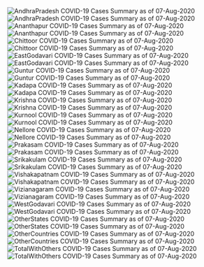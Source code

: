 <img src="https://deepuhub.github.io/COVID-19/GraphsGenerated/07-Aug-2020/AndhraPradesh_07-Aug-2020.jpg" alt="AndhraPradesh COVID-19 Cases Summary as of 07-Aug-2020">
<br>
<img src="https://deepuhub.github.io/COVID-19/GraphsGenerated/07-Aug-2020/Last24Hrs_AndhraPradesh_07-Aug-2020.jpg" alt="AndhraPradesh COVID-19 Cases Summary as of 07-Aug-2020">
<br>
<img src="https://deepuhub.github.io/COVID-19/GraphsGenerated/07-Aug-2020/Ananthapur_07-Aug-2020.jpg" alt="Ananthapur COVID-19 Cases Summary as of 07-Aug-2020">
<br>
<img src="https://deepuhub.github.io/COVID-19/GraphsGenerated/07-Aug-2020/Last24Hrs_Ananthapur_07-Aug-2020.jpg" alt="Ananthapur COVID-19 Cases Summary as of 07-Aug-2020">
<br>
<img src="https://deepuhub.github.io/COVID-19/GraphsGenerated/07-Aug-2020/Chittoor_07-Aug-2020.jpg" alt="Chittoor COVID-19 Cases Summary as of 07-Aug-2020">
<br>
<img src="https://deepuhub.github.io/COVID-19/GraphsGenerated/07-Aug-2020/Last24Hrs_Chittoor_07-Aug-2020.jpg" alt="Chittoor COVID-19 Cases Summary as of 07-Aug-2020">
<br>
<img src="https://deepuhub.github.io/COVID-19/GraphsGenerated/07-Aug-2020/EastGodavari_07-Aug-2020.jpg" alt="EastGodavari COVID-19 Cases Summary as of 07-Aug-2020">
<br>
<img src="https://deepuhub.github.io/COVID-19/GraphsGenerated/07-Aug-2020/Last24Hrs_EastGodavari_07-Aug-2020.jpg" alt="EastGodavari COVID-19 Cases Summary as of 07-Aug-2020">
<br>
<img src="https://deepuhub.github.io/COVID-19/GraphsGenerated/07-Aug-2020/Guntur_07-Aug-2020.jpg" alt="Guntur COVID-19 Cases Summary as of 07-Aug-2020">
<br>
<img src="https://deepuhub.github.io/COVID-19/GraphsGenerated/07-Aug-2020/Last24Hrs_Guntur_07-Aug-2020.jpg" alt="Guntur COVID-19 Cases Summary as of 07-Aug-2020">
<br>
<img src="https://deepuhub.github.io/COVID-19/GraphsGenerated/07-Aug-2020/Kadapa_07-Aug-2020.jpg" alt="Kadapa COVID-19 Cases Summary as of 07-Aug-2020">
<br>
<img src="https://deepuhub.github.io/COVID-19/GraphsGenerated/07-Aug-2020/Last24Hrs_Kadapa_07-Aug-2020.jpg" alt="Kadapa COVID-19 Cases Summary as of 07-Aug-2020">
<br>
<img src="https://deepuhub.github.io/COVID-19/GraphsGenerated/07-Aug-2020/Krishna_07-Aug-2020.jpg" alt="Krishna COVID-19 Cases Summary as of 07-Aug-2020">
<br>
<img src="https://deepuhub.github.io/COVID-19/GraphsGenerated/07-Aug-2020/Last24Hrs_Krishna_07-Aug-2020.jpg" alt="Krishna COVID-19 Cases Summary as of 07-Aug-2020">
<br>
<img src="https://deepuhub.github.io/COVID-19/GraphsGenerated/07-Aug-2020/Kurnool_07-Aug-2020.jpg" alt="Kurnool COVID-19 Cases Summary as of 07-Aug-2020">
<br>
<img src="https://deepuhub.github.io/COVID-19/GraphsGenerated/07-Aug-2020/Last24Hrs_Kurnool_07-Aug-2020.jpg" alt="Kurnool COVID-19 Cases Summary as of 07-Aug-2020">
<br>
<img src="https://deepuhub.github.io/COVID-19/GraphsGenerated/07-Aug-2020/Nellore_07-Aug-2020.jpg" alt="Nellore COVID-19 Cases Summary as of 07-Aug-2020">
<br>
<img src="https://deepuhub.github.io/COVID-19/GraphsGenerated/07-Aug-2020/Last24Hrs_Nellore_07-Aug-2020.jpg" alt="Nellore COVID-19 Cases Summary as of 07-Aug-2020">
<br>
<img src="https://deepuhub.github.io/COVID-19/GraphsGenerated/07-Aug-2020/Prakasam_07-Aug-2020.jpg" alt="Prakasam COVID-19 Cases Summary as of 07-Aug-2020">
<br>
<img src="https://deepuhub.github.io/COVID-19/GraphsGenerated/07-Aug-2020/Last24Hrs_Prakasam_07-Aug-2020.jpg" alt="Prakasam COVID-19 Cases Summary as of 07-Aug-2020">
<br>
<img src="https://deepuhub.github.io/COVID-19/GraphsGenerated/07-Aug-2020/Srikakulam_07-Aug-2020.jpg" alt="Srikakulam COVID-19 Cases Summary as of 07-Aug-2020">
<br>
<img src="https://deepuhub.github.io/COVID-19/GraphsGenerated/07-Aug-2020/Last24Hrs_Srikakulam_07-Aug-2020.jpg" alt="Srikakulam COVID-19 Cases Summary as of 07-Aug-2020">
<br>
<img src="https://deepuhub.github.io/COVID-19/GraphsGenerated/07-Aug-2020/Vishakapatnam_07-Aug-2020.jpg" alt="Vishakapatnam COVID-19 Cases Summary as of 07-Aug-2020">
<br>
<img src="https://deepuhub.github.io/COVID-19/GraphsGenerated/07-Aug-2020/Last24Hrs_Vishakapatnam_07-Aug-2020.jpg" alt="Vishakapatnam COVID-19 Cases Summary as of 07-Aug-2020">
<br>
<img src="https://deepuhub.github.io/COVID-19/GraphsGenerated/07-Aug-2020/Vizianagaram_07-Aug-2020.jpg" alt="Vizianagaram COVID-19 Cases Summary as of 07-Aug-2020">
<br>
<img src="https://deepuhub.github.io/COVID-19/GraphsGenerated/07-Aug-2020/Last24Hrs_Vizianagaram_07-Aug-2020.jpg" alt="Vizianagaram COVID-19 Cases Summary as of 07-Aug-2020">
<br>
<img src="https://deepuhub.github.io/COVID-19/GraphsGenerated/07-Aug-2020/WestGodavari_07-Aug-2020.jpg" alt="WestGodavari COVID-19 Cases Summary as of 07-Aug-2020">
<br>
<img src="https://deepuhub.github.io/COVID-19/GraphsGenerated/07-Aug-2020/Last24Hrs_WestGodavari_07-Aug-2020.jpg" alt="WestGodavari COVID-19 Cases Summary as of 07-Aug-2020">
<br>
<img src="https://deepuhub.github.io/COVID-19/GraphsGenerated/07-Aug-2020/OtherStates_07-Aug-2020.jpg" alt="OtherStates COVID-19 Cases Summary as of 07-Aug-2020">
<br>
<img src="https://deepuhub.github.io/COVID-19/GraphsGenerated/07-Aug-2020/Last24Hrs_OtherStates_07-Aug-2020.jpg" alt="OtherStates COVID-19 Cases Summary as of 07-Aug-2020">
<br>
<img src="https://deepuhub.github.io/COVID-19/GraphsGenerated/07-Aug-2020/OtherCountries_07-Aug-2020.jpg" alt="OtherCountries COVID-19 Cases Summary as of 07-Aug-2020">
<br>
<img src="https://deepuhub.github.io/COVID-19/GraphsGenerated/07-Aug-2020/Last24Hrs_OtherCountries_07-Aug-2020.jpg" alt="OtherCountries COVID-19 Cases Summary as of 07-Aug-2020">
<br>
<img src="https://deepuhub.github.io/COVID-19/GraphsGenerated/07-Aug-2020/TotalWithOthers_07-Aug-2020.jpg" alt="TotalWithOthers COVID-19 Cases Summary as of 07-Aug-2020">
<br>
<img src="https://deepuhub.github.io/COVID-19/GraphsGenerated/07-Aug-2020/Last24Hrs_TotalWithOthers_07-Aug-2020.jpg" alt="TotalWithOthers COVID-19 Cases Summary as of 07-Aug-2020">
<br>